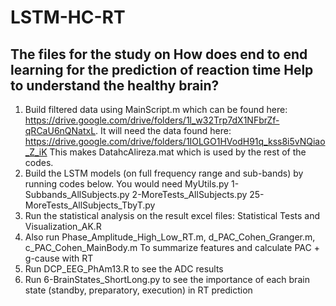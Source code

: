 # LSTM-HC-RT
## The files for the study on How does end to end learning for the prediction of reaction time Help to understand the healthy brain?
1) Build filtered data using MainScript.m which can be found here: https://drive.google.com/drive/folders/1l_w32Trp7dX1NFbrZf-qRCaU6nQNatxL. It will need the data found here: https://drive.google.com/drive/folders/1IOLGO1HVodH91q_kss8i5vNQiao_Z_iK
This makes DatahcAlireza.mat which is used by the rest of the codes.
2) Build the LSTM models (on full frequency range and sub-bands) by running codes below. You would need MyUtils.py 
1-Subbands_AllSubjects.py
2-MoreTests_AllSubjects.py
25-MoreTests_AllSubjects_TbyT.py
3) Run the statistical analysis on the result excel files: Statistical Tests and Visualization_AK.R
4) Also run Phase_Amplitude_High_Low_RT.m, d_PAC_Cohen_Granger.m, c_PAC_Cohen_MainBody.m
To summarize features and calculate PAC + g-cause with RT
5) Run DCP_EEG_PhAm13.R to see the ADC results
6) Run 6-BrainStates_ShortLong.py to see the importance of each brain state (standby, preparatory, execution) in RT prediction
